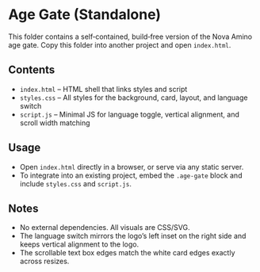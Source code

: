 # Age Gate (Standalone)

This folder contains a self‑contained, build‑free version of the Nova Amino age gate. Copy this folder into another project and open `index.html`.

## Contents
- `index.html` – HTML shell that links styles and script
- `styles.css` – All styles for the background, card, layout, and language switch
- `script.js` – Minimal JS for language toggle, vertical alignment, and scroll width matching

## Usage
- Open `index.html` directly in a browser, or serve via any static server.
- To integrate into an existing project, embed the `.age-gate` block and include `styles.css` and `script.js`.

## Notes
- No external dependencies. All visuals are CSS/SVG.
- The language switch mirrors the logo’s left inset on the right side and keeps vertical alignment to the logo.
- The scrollable text box edges match the white card edges exactly across resizes.
